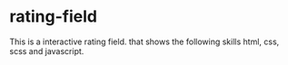# rating-field

This is a interactive rating field. that shows the following skills html, css, scss and javascript.
